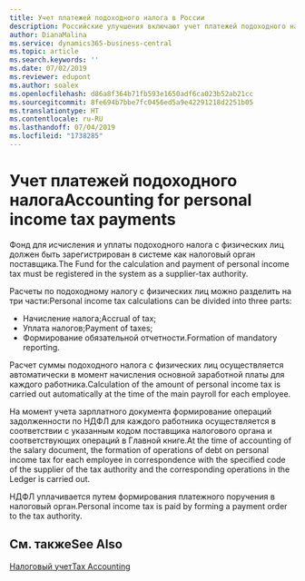 ```yaml
---
title: Учет платежей подоходного налога в России
description: Российские улучшения включают учет платежей подоходного налога.
author: DianaMalina
ms.service: dynamics365-business-central
ms.topic: article
ms.search.keywords: ''
ms.date: 07/02/2019
ms.reviewer: edupont
ms.author: soalex
ms.openlocfilehash: d86a8f364b71fb593e1650adf6ca023b52ab21cc
ms.sourcegitcommit: 8fe694b7bbe7fc0456ed5a9e42291218d2251b05
ms.translationtype: HT
ms.contentlocale: ru-RU
ms.lasthandoff: 07/04/2019
ms.locfileid: "1738285"
---
```

# <a name="accounting-for-personal-income-tax-payments"></a><span data-ttu-id="1809a-103">Учет платежей подоходного налога</span><span class="sxs-lookup"><span data-stu-id="1809a-103">Accounting for personal income tax payments</span></span>

<span data-ttu-id="1809a-104">Фонд для исчисления и уплаты подоходного налога с физических лиц должен быть зарегистрирован в системе как налоговый орган поставщика.</span><span class="sxs-lookup"><span data-stu-id="1809a-104">The Fund for the calculation and payment of personal income tax must be registered in the system as a supplier-tax authority.</span></span>

<span data-ttu-id="1809a-105">Расчеты по подоходному налогу с физических лиц можно разделить на три части:</span><span class="sxs-lookup"><span data-stu-id="1809a-105">Personal income tax calculations can be divided into three parts:</span></span> 

- <span data-ttu-id="1809a-106">Начисление налога;</span><span class="sxs-lookup"><span data-stu-id="1809a-106">Accrual of tax;</span></span> 
- <span data-ttu-id="1809a-107">Уплата налогов;</span><span class="sxs-lookup"><span data-stu-id="1809a-107">Payment of taxes;</span></span> 
- <span data-ttu-id="1809a-108">Формирование обязательной отчетности.</span><span class="sxs-lookup"><span data-stu-id="1809a-108">Formation of mandatory reporting.</span></span> 

<span data-ttu-id="1809a-109">Расчет суммы подоходного налога с физических лиц осуществляется автоматически в момент начисления основной заработной платы для каждого работника.</span><span class="sxs-lookup"><span data-stu-id="1809a-109">Calculation of the amount of personal income tax is carried out automatically at the time of the main payroll for each employee.</span></span> 

<span data-ttu-id="1809a-110">На момент учета зарплатного документа формирование операций задолженности по НДФЛ для каждого работника осуществляется в соответствии с указанным кодом поставщика налогового органа и соответствующих операций в Главной книге.</span><span class="sxs-lookup"><span data-stu-id="1809a-110">At the time of accounting of the salary document, the formation of operations of debt on personal income tax for each employee in correspondence with the specified code of the supplier of the tax authority and the corresponding operations in the Ledger is carried out.</span></span> 

<span data-ttu-id="1809a-111">НДФЛ уплачивается путем формирования платежного поручения в налоговый орган.</span><span class="sxs-lookup"><span data-stu-id="1809a-111">Personal income tax is paid by forming a payment order to the tax authority.</span></span>

## <a name="see-also"></a><span data-ttu-id="1809a-112">См. также</span><span class="sxs-lookup"><span data-stu-id="1809a-112">See Also</span></span> 

[<span data-ttu-id="1809a-113">Налоговый учет</span><span class="sxs-lookup"><span data-stu-id="1809a-113">Tax Accounting</span></span>](Tax-Accounting.md)
